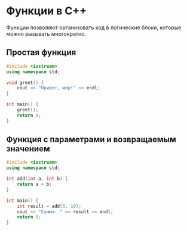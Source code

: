 # Функции в C++

Функции позволяют организовать код в логические блоки, которые можно вызывать многократно.

## Простая функция

```cpp
#include <iostream>
using namespace std;

void greet() {
    cout << "Привет, мир!" << endl;
}

int main() {
    greet();
    return 0;
}
```

## Функция с параметрами и возвращаемым значением

```cpp
#include <iostream>
using namespace std;

int add(int a, int b) {
    return a + b;
}

int main() {
    int result = add(5, 10);
    cout << "Сумма: " << result << endl;
    return 0;
}